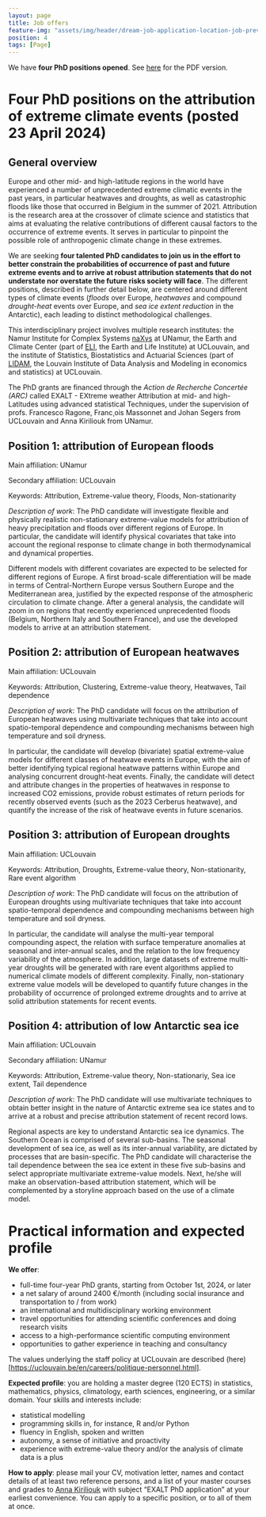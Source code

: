 ```yaml
---
layout: page
title: Job offers
feature-img: "assets/img/header/dream-job-application-location-job-preview.jpg"
position: 4
tags: [Page]
---
```



We have **four PhD positions opened**. See [here](../assets/pdfs/ARCphd.pdf) for the PDF version.

# Four PhD positions on the attribution of extreme climate events (posted 23 April 2024)
## General overview

Europe and other mid- and high-latitude regions in the world have experienced a number of unprecedented
extreme climatic events in the past years, in particular heatwaves and droughts, as well as
catastrophic floods like those that occurred in Belgium in the summer of 2021. Attribution is the research
area at the crossover of climate science and statistics that aims at evaluating the relative contributions
of different causal factors to the occurrence of extreme events. It serves in particular to pinpoint the
possible role of anthropogenic climate change in these extremes.

We are seeking **four talented PhD candidates to join us in the effort to better constrain the
probabilities of occurrence of past and future extreme events and to arrive at robust attribution
statements that do not understate nor overstate the future risks society will face**. The different
positions, described in further detail below, are centered around different types of climate events (*floods*
over Europe, *heatwaves* and compound *drought-heat* events over Europe, and *sea ice extent reduction* in
the Antarctic), each leading to distinct methodological challenges.

This interdisciplinary project involves multiple research institutes: the Namur Institute for Complex
Systems [naXys](https://www.naxys.be/) at UNamur, the Earth and Climate Center (part of [ELI](https://www.uclouvain.be/eli), the Earth and Life Institute)
at UCLouvain, and the institute of Statistics, Biostatistics and Actuarial Sciences (part of [LIDAM](https://www.uclouvain.be/lidam), the
Louvain Institute of Data Analysis and Modeling in economics and statistics) at UCLouvain.

The PhD grants are financed through the *Action de Recherche Concertée (ARC)* called EXALT - EXtreme
weather Attribution at mid- and high-Latitudes using advanced statistical Techniques, under the
supervision of profs. Francesco Ragone, Franc¸ois Massonnet and Johan Segers from UCLouvain and
Anna Kiriliouk from UNamur. 

## Position 1: attribution of European floods

Main affiliation: UNamur

Secondary affiliation: UCLouvain

Keywords: Attribution, Extreme-value theory, Floods, Non-stationarity


*Description of work*: The PhD candidate will investigate flexible and physically realistic non-stationary extreme-value models
for attribution of heavy precipitation and floods over different regions of Europe. In particular, the
candidate will identify physical covariates that take into account the regional response to climate change
in both thermodynamical and dynamical properties.

Different models with different covariates are expected to be selected for different regions of Europe.
A first broad-scale differentiation will be made in terms of Central-Northern Europe versus Southern
Europe and the Mediterranean area, justified by the expected response of the atmospheric circulation to
climate change. After a general analysis, the candidate will zoom in on regions that recently experienced
unprecedented floods (Belgium, Northern Italy and Southern France), and use the developed models to
arrive at an attribution statement.

## Position 2: attribution of European heatwaves

Main affiliation: UCLouvain

Keywords: Attribution, Clustering, Extreme-value theory, Heatwaves, Tail dependence

*Description of work*: The PhD candidate will focus on the attribution of European heatwaves using multivariate techniques
that take into account spatio-temporal dependence and compounding mechanisms between high
temperature and soil dryness.

In particular, the candidate will develop (bivariate) spatial extreme-value models for different classes
of heatwave events in Europe, with the aim of better identifying typical regional heatwave patterns
within Europe and analysing concurrent drought-heat events. Finally, the candidate will detect and
attribute changes in the properties of heatwaves in response to increased CO2 emissions, provide robust
estimates of return periods for recently observed events (such as the 2023 Cerberus heatwave), and
quantify the increase of the risk of heatwave events in future scenarios.

## Position 3: attribution of European droughts

Main affiliation: UCLouvain

Keywords: Attribution, Droughts, Extreme-value theory, Non-stationarity, Rare event algorithm

*Description of work*: The PhD candidate will focus on the attribution of European droughts using multivariate techniques
that take into account spatio-temporal dependence and compounding mechanisms between high
temperature and soil dryness.

In particular, the candidate will analyse the multi-year temporal compounding aspect, the relation
with surface temperature anomalies at seasonal and inter-annual scales, and the relation to the low
frequency variability of the atmosphere. In addition, large datasets of extreme multi-year droughts will
be generated with rare event algorithms applied to numerical climate models of different complexity.
Finally, non-stationary extreme value models will be developed to quantify future changes in the
probability of occurrence of prolonged extreme droughts and to arrive at solid attribution statements
for recent events.


## Position 4: attribution of low Antarctic sea ice

Main affiliation: UCLouvain

Secondary affiliation: UNamur

Keywords: Attribution, Extreme-value theory, Non-stationariy, Sea ice extent, Tail dependence

*Description of work*: The PhD candidate will use multivariate techniques to obtain better insight in the nature of Antarctic
extreme sea ice states and to arrive at a robust and precise attribution statement of recent record lows.

Regional aspects are key to understand Antarctic sea ice dynamics. The Southern Ocean is comprised
of several sub-basins. The seasonal development of sea ice, as well as its inter-annual variability, are
dictated by processes that are basin-specific. The PhD candidate will characterise the tail dependence
between the sea ice extent in these five sub-basins and select appropriate multivariate extreme-value
models. Next, he/she will make an observation-based attribution statement, which will be complemented
by a storyline approach based on the use of a climate model.





# Practical information and expected profile

**We offer**:
* full-time four-year PhD grants, starting from October 1st, 2024, or later
* a net salary of around 2400 €/month (including social insurance and transportation to / from
work)
* an international and multidisciplinary working environment
* travel opportunities for attending scientific conferences and doing research visits
* access to a high-performance scientific computing environment
* opportunities to gather experience in teaching and consultancy
  
The values underlying the staff policy at UCLouvain are described (here)[https://uclouvain.be/en/careers/politique-personnel.html].

**Expected profile**: you are holding a master degree (120 ECTS) in statistics, mathematics, physics,
climatology, earth sciences, engineering, or a similar domain. Your skills and interests include:

* statistical modelling
* programming skills in, for instance, R and/or Python
* fluency in English, spoken and written
* autonomy, a sense of initiative and proactivity
* experience with extreme-value theory and/or the analysis of climate data is a plus

**How to apply**: please mail your CV, motivation letter, names and contact details of at least two reference
persons, and a list of your master courses and grades to [Anna Kiriliouk](mailto:anna.kiriliouk@unamur.be)
with subject “EXALT PhD application” at your earliest convenience. You can apply to a specific position,
or to all of them at once.
